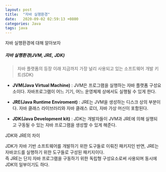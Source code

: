 ```yaml
---
layout: post
title:  "자바 실행환경"
date:   2020-09-02 02:59:13 +0800
categories: Java
tags: java
---
```

자바 실행환경에 대해 알아보자<br>

##### 자바 실행환경(JVM, JRE, JDK)

<blockquote>
<p>자바 플랫폼의 등장 이래 지금까지 가장 널리 사용되고 있는 소프트웨어 개발 키트(SDK)</p>
</blockquote>

<ul>
<li>
<p><strong>JVM(Java Virtual Machine)</strong> : JVM은 프로그램을 실행하는 자바 플랫폼 구성요소이다. 자바프로그램이 어느 기기, 어느 운영체제 상에서도 실행될 수 있게 한다.</p>
</li>
<li>
<p><strong>JRE(Java Runtime Enviroment)</strong> : JRE는 JVM을 생성하는 디스크 상의 부분이다. 자바 클래스 라이브러리와 자바 클래스 로더, 자바 가상 머신이 포함된다.</p>
</li>
<li>
<p><strong>JDK(Java Development kit)</strong> : JDK는 개발자들이 JVM과 JRE에 의해 실행되고 구동될 수 있는 자바 프로그램을 생성할 수 있게 해준다.</p>
</li>
</ul>

<p>JDK와 JRE의 차이</p>
JDK가 자바 기반 소프트웨어를 개발하기 위한 도구들로 이뤄진 패키지인 반면, JRE는 자바코드를 실행하기 위한 도구들로 구성된 패키지이다.<br>
즉 JRE는 단지 자바 프로그램을 구동하기 위한 독립형 구성요소로써 사용되며 동시에 JDK의 일부이기도 하다.<br>

